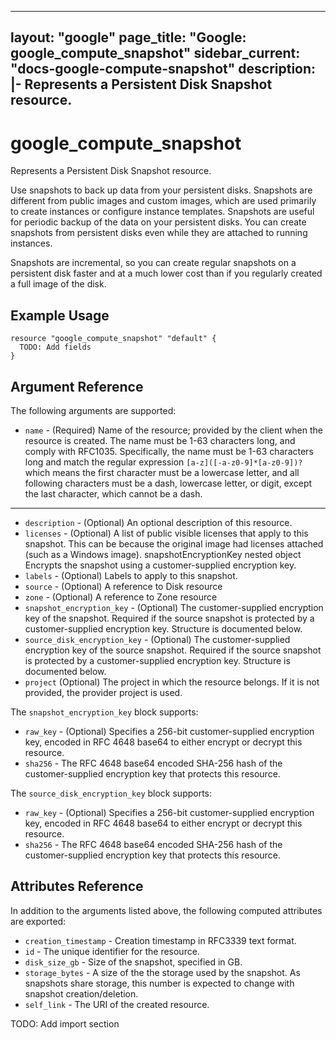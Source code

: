 <!---
 ----------------------------------------------------------------------------

     ***     AUTO GENERATED CODE    ***    AUTO GENERATED CODE     ***

 ----------------------------------------------------------------------------

     This file is automatically generated by terraform-codegen and manual
     changes will be clobbered when the file is regenerated.

     Please read more about how to change this file in README.md and
     CONTRIBUTING.md located at the root of this package.

 ----------------------------------------------------------------------------
--->
---
layout: "google"
page_title: "Google: google_compute_snapshot"
sidebar_current: "docs-google-compute-snapshot"
description: |-
  Represents a Persistent Disk Snapshot resource.
---

# google\_compute\_snapshot

Represents a Persistent Disk Snapshot resource.

Use snapshots to back up data from your persistent disks. Snapshots are
different from public images and custom images, which are used primarily
to create instances or configure instance templates. Snapshots are useful
for periodic backup of the data on your persistent disks. You can create
snapshots from persistent disks even while they are attached to running
instances.

Snapshots are incremental, so you can create regular snapshots on a
persistent disk faster and at a much lower cost than if you regularly
created a full image of the disk.


## Example Usage

```hcl
resource "google_compute_snapshot" "default" {
  TODO: Add fields
}
```

## Argument Reference

The following arguments are supported:

* `name` -
  (Required)
  Name of the resource; provided by the client when the resource is
created. The name must be 1-63 characters long, and comply with
RFC1035. Specifically, the name must be 1-63 characters long and match
the regular expression `[a-z]([-a-z0-9]*[a-z0-9])?` which means the
first character must be a lowercase letter, and all following
characters must be a dash, lowercase letter, or digit, except the last
character, which cannot be a dash.



- - -

* `description` -
  (Optional)
  An optional description of this resource.
* `licenses` -
  (Optional)
  A list of public visible licenses that apply to this snapshot. This
can be because the original image had licenses attached (such as a
Windows image).  snapshotEncryptionKey nested object Encrypts the
snapshot using a customer-supplied encryption key.
* `labels` -
  (Optional)
  Labels to apply to this snapshot.
* `source` -
  (Optional)
  A reference to Disk resource
* `zone` -
  (Optional)
  A reference to Zone resource
* `snapshot_encryption_key` -
  (Optional)
  The customer-supplied encryption key of the snapshot. Required if the
source snapshot is protected by a customer-supplied encryption key.
  Structure is documented below.
* `source_disk_encryption_key` -
  (Optional)
  The customer-supplied encryption key of the source snapshot. Required
if the source snapshot is protected by a customer-supplied encryption
key.
  Structure is documented below.
* `project` (Optional) The project in which the resource belongs.
    If it is not provided, the provider project is used.






The `snapshot_encryption_key` block supports:
* `raw_key` -
  (Optional)
  Specifies a 256-bit customer-supplied encryption key, encoded in
RFC 4648 base64 to either encrypt or decrypt this resource.
* `sha256` -
  The RFC 4648 base64 encoded SHA-256 hash of the customer-supplied
encryption key that protects this resource.
  
  
The `source_disk_encryption_key` block supports:
* `raw_key` -
  (Optional)
  Specifies a 256-bit customer-supplied encryption key, encoded in
RFC 4648 base64 to either encrypt or decrypt this resource.
* `sha256` -
  The RFC 4648 base64 encoded SHA-256 hash of the customer-supplied
encryption key that protects this resource.
  
  

## Attributes Reference

In addition to the arguments listed above, the following computed attributes are exported:

* `creation_timestamp` -
  Creation timestamp in RFC3339 text format.
* `id` -
  The unique identifier for the resource.
* `disk_size_gb` -
  Size of the snapshot, specified in GB.
* `storage_bytes` -
  A size of the the storage used by the snapshot. As snapshots share
storage, this number is expected to change with snapshot
creation/deletion.
* `self_link` - The URI of the created resource.






TODO: Add import section
